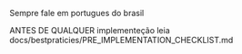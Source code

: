 Sempre fale em portugues do brasil

ANTES DE QUALQUER implementeção leia docs/bestpraticies/PRE_IMPLEMENTATION_CHECKLIST.md